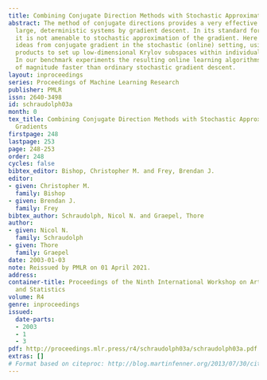 ```yaml
---
title: Combining Conjugate Direction Methods with Stochastic Approximation of Gradients
abstract: The method of conjugate directions provides a very effective way to optimize
  large, deterministic systems by gradient descent. In its standard form, however,
  it is not amenable to stochastic approximation of the gradient. Here we explore
  ideas from conjugate gradient in the stochastic (online) setting, using fast Hessian-gradient
  products to set up low-dimensional Krylov subspaces within individual mini-batches.
  In our benchmark experiments the resulting online learning algorithms converge orders
  of magnitude faster than ordinary stochastic gradient descent.
layout: inproceedings
series: Proceedings of Machine Learning Research
publisher: PMLR
issn: 2640-3498
id: schraudolph03a
month: 0
tex_title: Combining Conjugate Direction Methods with Stochastic Approximation of
  Gradients
firstpage: 248
lastpage: 253
page: 248-253
order: 248
cycles: false
bibtex_editor: Bishop, Christopher M. and Frey, Brendan J.
editor:
- given: Christopher M.
  family: Bishop
- given: Brendan J.
  family: Frey
bibtex_author: Schraudolph, Nicol N. and Graepel, Thore
author:
- given: Nicol N.
  family: Schraudolph
- given: Thore
  family: Graepel
date: 2003-01-03
note: Reissued by PMLR on 01 April 2021.
address:
container-title: Proceedings of the Ninth International Workshop on Artificial Intelligence
  and Statistics
volume: R4
genre: inproceedings
issued:
  date-parts:
  - 2003
  - 1
  - 3
pdf: http://proceedings.mlr.press/r4/schraudolph03a/schraudolph03a.pdf
extras: []
# Format based on citeproc: http://blog.martinfenner.org/2013/07/30/citeproc-yaml-for-bibliographies/
---
```

